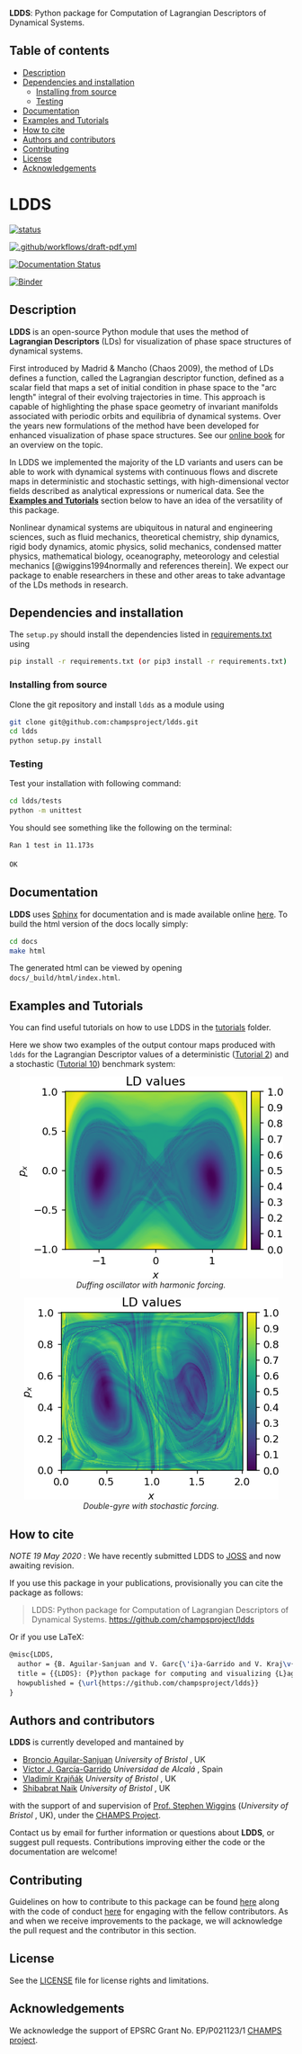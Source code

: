 <!-- #region -->
**LDDS**: Python package for Computation of Lagrangian Descriptors of Dynamical Systems.

## Table of contents
* [Description](#description)
* [Dependencies and installation](#dependencies-and-installation)
	* [Installing from source](#installing-from-source)
    * [Testing](#testing)
* [Documentation](#documentation)
* [Examples and Tutorials](#examples-and-tutorials)
* [How to cite](#how-to-cite)
* [Authors and contributors](#authors-and-contributors)
* [Contributing](#contributing)
* [License](#license)
* [Acknowledgements](#acknowledgements)


LDDS
====

[![status](https://joss.theoj.org/papers/708c2c717f803733ce017abb10f06030/status.svg)](https://joss.theoj.org/papers/708c2c717f803733ce017abb10f06030)

[![.github/workflows/draft-pdf.yml](https://github.com/champsproject/ldds/actions/workflows/draft-pdf.yml/badge.svg?branch=develop)](https://github.com/champsproject/ldds/actions/workflows/draft-pdf.yml)

[![Documentation Status](https://readthedocs.org/projects/ldds/badge/?version=latest)](https://ldds.readthedocs.io/en/latest/?badge=latest)

[![Binder](https://mybinder.org/badge_logo.svg)](https://mybinder.org/v2/gh/champsproject/ldds/HEAD) 
<!-- #endregion -->

## Description

**LDDS** is an open-source Python module that uses the method of **Lagrangian Descriptors** (LDs) for visualization of phase space structures of dynamical systems.

First introduced by Madrid & Mancho (Chaos 2009), the method of LDs defines a function, called the Lagrangian descriptor function, defined as a scalar field that maps a set of initial condition in phase space to the "arc length" integral of their evolving trajectories in time. This approach is capable of highlighting the phase space geometry of invariant manifolds associated with periodic orbits and equilibria of dynamical systems. Over the years new formulations of the method have been developed for enhanced visualization of phase space structures. See our [online book](https://champsproject.github.io/lagrangian_descriptors) for an overview on the topic. 

In LDDS we implemented the majority of the LD variants and users can be able to work with dynamical systems with continuous flows and discrete maps in deterministic and stochastic settings, with high-dimensional vector fields described as analytical expressions or numerical data. See the [**Examples and Tutorials**](#examples) section below to have an idea of the versatility of this package.

Nonlinear dynamical systems are ubiquitous in natural and engineering sciences, such as fluid mechanics, theoretical chemistry, ship dynamics, rigid body dynamics, atomic physics, solid mechanics, condensed matter physics, mathematical biology, oceanography, meteorology and celestial mechanics [@wiggins1994normally and references therein]. We expect our package to enable researchers in these and other areas to take advantage of the LDs methods in research.


## Dependencies and installation

The `setup.py` should install the dependencies listed in
[requirements.txt](https://github.com/champsproject/ldds/blob/develop/requirements.txt) using

``` bash
pip install -r requirements.txt (or pip3 install -r requirements.txt)
```


### Installing from source
Clone the git repository and install `ldds` as a module using

``` bash
git clone git@github.com:champsproject/ldds.git
cd ldds
python setup.py install
```

<!-- #region -->
### Testing 

Test your installation with following command:

```bash
cd ldds/tests
python -m unittest
```

You should see something like the following on the terminal:

```bash
Ran 1 test in 11.173s

OK
```
<!-- #endregion -->

<!-- #region -->
## Documentation

**LDDS** uses [Sphinx](http://www.sphinx-doc.org/en/stable/) for documentation and is made available online [here](https://ldds.readthedocs.io/en/latest/?badge=latest#). To build the html version of the docs locally simply:

```bash
cd docs
make html
```

The generated html can be viewed by opening `docs/_build/html/index.html`.
<!-- #endregion -->

<!-- #region -->
## Examples and Tutorials 

You can find useful tutorials on how to use LDDS in the [tutorials](tutorials/README.md) folder.

Here we show two examples of the output contour maps produced with `ldds` for the Lagrangian Descriptor values of a deterministic ([Tutorial 2](tutorials/tutorial-2.ipynb)) and a stochastic ([Tutorial 10](tutorials/tutorial-10.ipynb)) benchmark system:

<p style="text-align:center">
<img src="paper/duffing.png" alt>
<em>Duffing oscillator with harmonic forcing.</em>
</p>


<p style="text-align:center">
<img src="paper/stoch_dgyre.png">
<em>Double-gyre with stochastic forcing.</em>
</p>
<!-- #endregion -->

## How to cite

_NOTE 19 May 2020_ : We have recently submitted LDDS to [JOSS](https://joss.theoj.org/) and now awaiting revision. 

If you use this package in your publications, provisionally you can cite the package as follows:

> LDDS: Python package for Computation of Lagrangian Descriptors of Dynamical Systems. https://github.com/champsproject/ldds 

Or if you use LaTeX:

```tex
@misc{LDDS,
  author = {B. Aguilar-Sanjuan and V. Garc{\'i}a-Garrido and V. Kraj\v{n}{\'a}k and S. Naik and S. Wiggins},
  title = {{LDDS}: {P}ython package for computing and visualizing {L}agrangian {D}escriptors in {D}ynamical {S}ystems.},
  howpublished = {\url{https://github.com/champsproject/ldds}}
}
```

<!-- #region -->
## Authors and contributors

**LDDS** is currently developed and mantained by 

* [Broncio Aguilar-Sanjuan](mailto:broncio.aguilarsanjuan@bristol.ac.uk) _University of Bristol_ , UK
* [Víctor J. García-Garrido](mailto:vjose.garcia@uah.es) _Universidad de Alcalá_ , Spain
* [Vladimír Krajňák](mailto:v.krajnak@bristol.ac.uk) _University of Bristol_ , UK
* [Shibabrat Naik](mailto:s.naik@bristol.ac.uk) _University of Bristol_ , UK


with the support of and supervision of [Prof. Stephen Wiggins](mailto:s.wiggins@bristol.ac.uk) (_University of Bristol_ , UK), under the [CHAMPS Project](https://champsproject.com/).

Contact us by email for further information or questions about **LDDS**, or suggest pull requests. Contributions improving either the code or the documentation are welcome!
<!-- #endregion -->

## Contributing 

Guidelines on how to contribute to this package can be found [here](https://github.com/champsproject/ldds/blob/develop/contributing.md) along with the code of conduct [here](https://github.com/champsproject/ldds/blob/develop/code_of_conduct.md) for engaging with the fellow contributors. As and when we receive improvements to the package, we will acknowledge the pull request and the contributor in this section.


## License

See the [LICENSE](LICENSE) file for license rights and limitations.


## Acknowledgements

We acknowledge the support of EPSRC Grant No. EP/P021123/1 [CHAMPS project](https://champsproject.com). 
